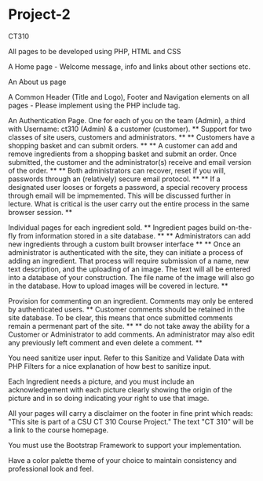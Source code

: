 # Project-2
CT310

All pages to be developed using PHP, HTML and CSS

A Home page - Welcome message, info and links about other sections etc.

An About us page

A Common Header (Title and Logo), Footer and Navigation elements on all pages -
Please implement using the PHP include tag.

An Authentication Page. One for each of you on the team (Admin), a third with Username:
ct310 (Admin) & a customer (customer).
  ** Support for two classes of site users, customers and administrators. **
  ** Customers have a shopping basket and can submit orders. **
  ** A customer can add and remove ingredients from a shopping basket and submit
     an order. Once submitted, the customer and the administrator(s) receive and
     email version of the order. **
  ** Both administrators can recover, reset if you will, passwords through an
     (relatively) secure email protocol. **
  ** If a designated user looses or forgets a password, a special recovery
     process through email will be impmemented. This will be discussed further in
     lecture. What is critical is the user carry out the entire process in the
     same browser session. **

Individual pages for each ingredient sold.
  ** Ingredient pages build on-the-fly from information stored in a site database. **
  ** Administrators can add new ingredients through a custom built browser interface **
  ** Once an administrator is authenticated with the site, they can initiate a
  process of adding an ingredient. That process will require submission of a
  name, new text description, and the uploading of an image. The text will all
  be entered into a database of your construction. The file name of the image
  will also go in the database. How to upload images will be covered in lecture. **

Provision for commenting on an ingredient. Comments may only be entered by
authenticated users.
  ** Customer comments should be retained in the site database. To be clear,
     this means that once submitted comments remain a permenant part of the site. **
  ** do not take away the ability for a Customer or Administrator to add
     comments. An administrator may also edit any previously left comment and
     even delete a comment. **

You need sanitize user input. Refer to this Sanitize and Validate Data with PHP
Filters for a nice explanation of how best to sanitize input.

Each Ingredient needs a picture, and you must include an acknowledgement with
each picture clearly showing the origin of the picture and in so doing
indicating your right to use that image.

All your pages will carry a disclaimer on the footer in fine print which reads:
"This site is part of a CSU CT 310 Course Project." The text "CT 310" will be a
link to the course homepage.

You must use the Bootstrap Framework to support your implementation.

Have a color palette theme of your choice to maintain consistency and professional
look and feel.
